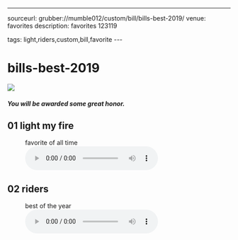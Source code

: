 ---
sourceurl: grubber://mumble012/custom/bill/bills-best-2019/
venue: favorites
description: favorites 123119 

tags: light,riders,custom,bill,favorite
---<div><div><h1>bills-best-2019</h1><img src="/images/abhdlogo300.png" class="img300" alt="
"/><h4><i>You will be awarded some great honor.</i></h4><p>
</p></div></div>



<div><h2>01    light my fire</h2><figure><figcaption>favorite of all time</figcaption><audio controls><source src="https://billdonner.com/foobly/lightmyfire.mp3" type="audio/mpeg"/></audio></figure></div><div><h2>02    riders</h2><figure><figcaption>best of the year</figcaption><audio controls><source src="https://billdonner.com/foobly/riders.mp3" type="audio/mpeg"/></audio></figure></div>
